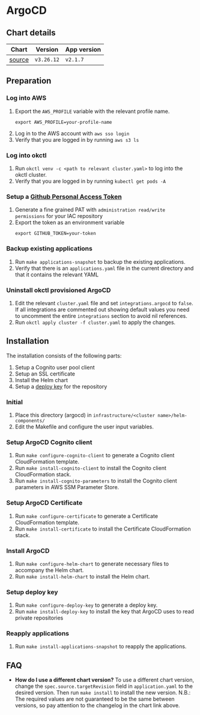 # ArgoCD

## Chart details

| Chart                                                               | Version    | App version |
| ---------------------------------------------------------------     | --------   | ----------- |
| [source](https://artifacthub.io/packages/helm/argo/argo-cd/3.26.12) | `v3.26.12` | `v2.1.7`    |

## Preparation

### Log into AWS

1. Export the `AWS_PROFILE` variable with the relevant profile name.
    ```shell
    export AWS_PROFILE=your-profile-name
    ```
2. Log in to the AWS account with `aws sso login`
3. Verify that you are logged in by running `aws s3 ls`

### Log into okctl

1. Run `okctl venv -c <path to relevant cluster.yaml>` to log into the okctl cluster.
2. Verify that you are logged in by running `kubectl get pods -A`

### Setup a [Github Personal Access Token](https://docs.github.com/en/github/authenticating-to-github/creating-a-personal-access-token)

1. Generate a fine grained PAT with `administration read/write permissions` for your IAC repository
2. Export the token as an environment variable
    ```shell
    export GITHUB_TOKEN=your-token
    ```

### Backup existing applications

1. Run `make applications-snapshot` to backup the existing applications.
2. Verify that there is an `applications.yaml` file in the current directory and that it contains the relevant YAML

### Uninstall okctl provisioned ArgoCD

1. Edit the relevant `cluster.yaml` file and set `integrations.argocd` to `false`. If all integrations are commented
   out showing default values you need to uncomment the entire `integrations` section to avoid nil references.
2. Run `okctl apply cluster -f cluster.yaml` to apply the changes.

## Installation

The installation consists of the following parts:

1. Setup a Cognito user pool client
2. Setup an SSL certificate
3. Install the Helm chart
4. Setup a [deploy key](https://docs.github.com/en/developers/overview/managing-deploy-keys#deploy-keys) for the repository

### Initial

1. Place this directory (argocd) in `infrastructure/<cluster name>/helm-components/`
2. Edit the Makefile and configure the user input variables.

### Setup ArgoCD Cognito client

1. Run `make configure-cognito-client` to generate a Cognito client CloudFormation template.
2. Run `make install-cognito-client` to install the Cognito client CloudFormation stack.
3. Run `make install-cognito-parameters` to install the Cognito client parameters in AWS SSM Parameter Store.

### Setup ArgoCD Certificate

1. Run `make configure-certificate` to generate a Certificate CloudFormation template.
2. Run `make install-certificate` to install the Certificate CloudFormation stack.

### Install ArgoCD

1. Run `make configure-helm-chart` to generate necessary files to accompany the Helm chart.
2. Run `make install-helm-chart` to install the Helm chart.

### Setup deploy key

1. Run `make configure-deploy-key` to generate a deploy key.
2. Run `make install-deploy-key` to install the key that ArgoCD uses to read private repositories

### Reapply applications

1. Run `make install-applications-snapshot` to reapply the applications.

## FAQ

- **How do I use a different chart version?** To use a different chart version, change the `spec.source.targetRevision` field
    in `application.yaml` to the desired version. Then run `make install` to install the new version. N.B.: The required
		values are not guaranteed to be the same between versions, so pay attention to the changelog in the chart link above.


